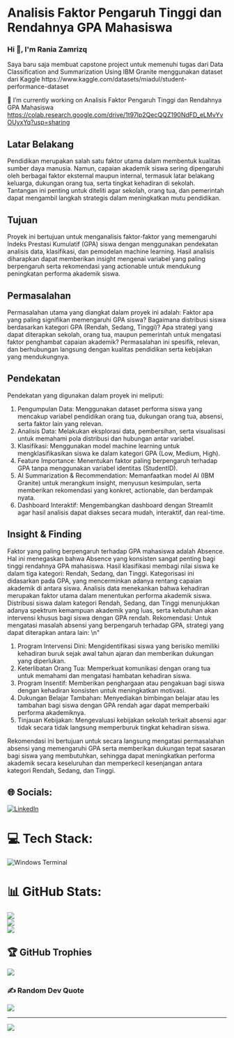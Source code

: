 # Analisis Faktor Pengaruh Tinggi dan Rendahnya GPA Mahasiswa


<h3>Hi 👋, I'm Rania Zamrizq</h3>
Saya baru saja membuat capstone project untuk memenuhi tugas dari Data Classification and Summarization Using IBM Granite menggunakan dataset dari Kaggle
https://www.kaggle.com/datasets/miadul/student-performance-dataset

🔭 I’m currently working on Analisis Faktor Pengaruh Tinggi dan Rendahnya GPA Mahasiswa 
https://colab.research.google.com/drive/1t97lp2QecQQZ190NdFD_eLMvYvOUyxYq?usp=sharing

<h2>Latar Belakang</h2>
<p>Pendidikan merupakan salah satu faktor utama dalam membentuk kualitas sumber daya manusia. Namun, capaian akademik siswa sering dipengaruhi oleh berbagai faktor eksternal maupun internal, termasuk latar belakang keluarga, dukungan orang tua, serta tingkat kehadiran di sekolah. Tantangan ini penting untuk diteliti agar sekolah, orang tua, dan pemerintah dapat mengambil langkah strategis dalam meningkatkan mutu pendidikan.</p>

<h2>Tujuan</h2>
<p>Proyek ini bertujuan untuk menganalisis faktor-faktor yang memengaruhi Indeks Prestasi Kumulatif (GPA) siswa dengan menggunakan pendekatan analisis data, klasifikasi, dan pemodelan machine learning. Hasil analisis diharapkan dapat memberikan insight mengenai variabel yang paling berpengaruh serta rekomendasi yang actionable untuk mendukung peningkatan performa akademik siswa.</p>

<h2>Permasalahan</h2>

<p>Permasalahan utama yang diangkat dalam proyek ini adalah:
Faktor apa yang paling signifikan memengaruhi GPA siswa?
Bagaimana distribusi siswa berdasarkan kategori GPA (Rendah, Sedang, Tinggi)?
Apa strategi yang dapat diterapkan sekolah, orang tua, maupun pemerintah untuk mengatasi faktor penghambat capaian akademik?
Permasalahan ini spesifik, relevan, dan berhubungan langsung dengan kualitas pendidikan serta kebijakan yang mendukungnya.

<h2>Pendekatan</h2>

Pendekatan yang digunakan dalam proyek ini meliputi:
1. Pengumpulan Data: Menggunakan dataset performa siswa yang mencakup variabel pendidikan orang tua, dukungan orang tua, absensi, serta faktor lain yang relevan.
2. Analisis Data: Melakukan eksplorasi data, pembersihan, serta visualisasi untuk memahami pola distribusi dan hubungan antar variabel.
3. Klasifikasi: Menggunakan model machine learning untuk mengklasifikasikan siswa ke dalam kategori GPA (Low, Medium, High).
4. Feature Importance: Menentukan faktor paling berpengaruh terhadap GPA tanpa menggunakan variabel identitas (StudentID).
5. AI Summarization & Recommendation: Memanfaatkan model AI (IBM Granite) untuk merangkum insight, menyusun kesimpulan, serta memberikan rekomendasi yang konkret, actionable, dan berdampak nyata.
6. Dashboard Interaktif: Mengembangkan dashboard dengan Streamlit agar hasil analisis dapat diakses secara mudah, interaktif, dan real-time.</p>

<h2>Insight & Finding</h2>

Faktor yang paling berpengaruh terhadap GPA mahasiswa adalah Absence. Hal ini menegaskan bahwa Absence yang konsisten sangat penting bagi tinggi rendahnya GPA mahasiswa.
Hasil klasifikasi membagi nilai siswa ke dalam tiga kategori: Rendah, Sedang, dan Tinggi. Kategorisasi ini didasarkan pada GPA, yang mencerminkan adanya rentang capaian akademik di antara siswa.
Analisis data menekankan bahwa kehadiran merupakan faktor utama dalam menentukan performa akademik siswa. Distribusi siswa dalam kategori Rendah, Sedang, dan Tinggi menunjukkan adanya spektrum kemampuan akademik yang luas, serta kebutuhan akan intervensi khusus bagi siswa dengan GPA rendah.
Rekomendasi: Untuk mengatasi masalah absensi yang berpengaruh terhadap GPA, strategi yang dapat diterapkan antara lain: \n"   
1. Program Intervensi Dini: Mengidentifikasi siswa yang berisiko memiliki kehadiran buruk sejak awal tahun ajaran dan memberikan dukungan yang diperlukan.
2. Keterlibatan Orang Tua: Memperkuat komunikasi dengan orang tua untuk memahami dan mengatasi hambatan kehadiran siswa.
3. Program Insentif: Memberikan penghargaan atau pengakuan bagi siswa dengan kehadiran konsisten untuk meningkatkan motivasi.
4. Dukungan Belajar Tambahan: Menyediakan bimbingan belajar atau les tambahan bagi siswa dengan GPA rendah agar dapat memperbaiki performa akademiknya.
5. Tinjauan Kebijakan: Mengevaluasi kebijakan sekolah terkait absensi agar tidak secara tidak langsung memperburuk tingkat kehadiran siswa.

Rekomendasi ini bertujuan untuk secara langsung mengatasi permasalahan absensi yang memengaruhi GPA serta memberikan dukungan tepat sasaran bagi siswa yang membutuhkan, sehingga dapat meningkatkan performa akademik secara keseluruhan dan memperkecil kesenjangan antara kategori Rendah, Sedang, dan Tinggi.

## 🌐 Socials:
[![LinkedIn](https://img.shields.io/badge/LinkedIn-%230077B5.svg?logo=linkedin&logoColor=white)](https://linkedin.com/in/www.linkedin.com/in/raniazamrizq) 

# 💻 Tech Stack:
![Windows Terminal](https://img.shields.io/badge/Windows%20Terminal-%234D4D4D.svg?style=for-the-badge&logo=windows-terminal&logoColor=white)
# 📊 GitHub Stats:
![](https://github-readme-stats.vercel.app/api?username=aryuzura&theme=dark&hide_border=false&include_all_commits=false&count_private=false)<br/>
![](https://nirzak-streak-stats.vercel.app/?user=aryuzura&theme=dark&hide_border=false)<br/>
![](https://github-readme-stats.vercel.app/api/top-langs/?username=aryuzura&theme=dark&hide_border=false&include_all_commits=false&count_private=false&layout=compact)

## 🏆 GitHub Trophies
![](https://github-profile-trophy.vercel.app/?username=aryuzura&theme=radical&no-frame=false&no-bg=true&margin-w=4)

### ✍️ Random Dev Quote
![](https://quotes-github-readme.vercel.app/api?type=horizontal&theme=radical)

---
[![](https://visitcount.itsvg.in/api?id=aryuzura&icon=0&color=0)](https://visitcount.itsvg.in)

<!-- Proudly created with GPRM ( https://gprm.itsvg.in ) -->

